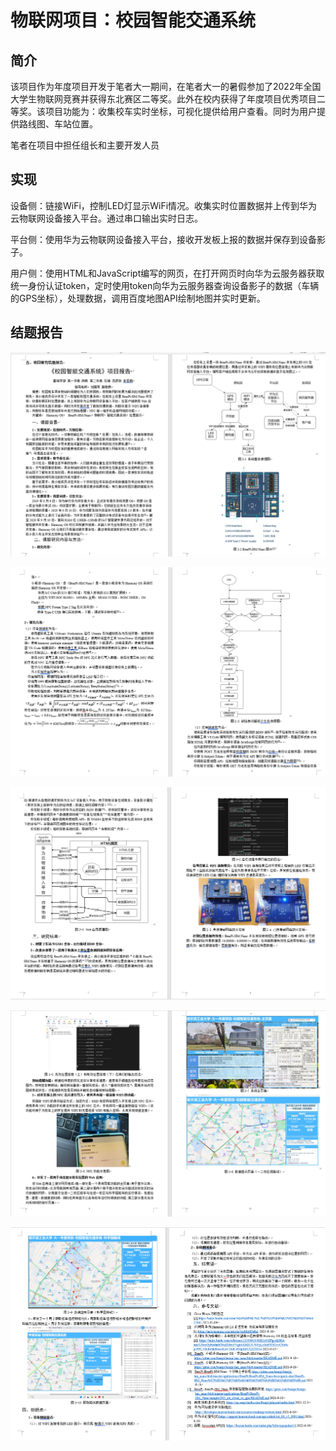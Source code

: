 # 物联网项目：校园智能交通系统

## 简介

该项目作为年度项目开发于笔者大一期间，在笔者大一的暑假参加了2022年全国大学生物联网竞赛并获得东北赛区二等奖。此外在校内获得了年度项目优秀项目二等奖。该项目功能为：收集校车实时坐标，可视化提供给用户查看。同时为用户提供路线图、车站位置。

笔者在项目中担任组长和主要开发人员

## 实现

设备侧：链接WiFi，控制LED灯显示WiFi情况。收集实时位置数据并上传到华为云物联网设备接入平台。通过串口输出实时日志。

平台侧：使用华为云物联网设备接入平台，接收开发板上报的数据并保存到设备影子。

用户侧：使用HTML和JavaScript编写的网页，在打开网页时向华为云服务器获取统一身份认证token，定时使用token向华为云服务器查询设备影子的数据（车辆的GPS坐标），处理数据，调用百度地图API绘制地图并实时更新。

## 结题报告

![image-20230924150604461](智能交通系统.assets/image-20230924150604461.png)

![image-20230924150622128](智能交通系统.assets/image-20230924150622128.png)

![image-20230924150645318](智能交通系统.assets/image-20230924150645318.png)

![image-20230924150708867](智能交通系统.assets/image-20230924150708867.png)

![image-20230924150729466](智能交通系统.assets/image-20230924150729466.png)